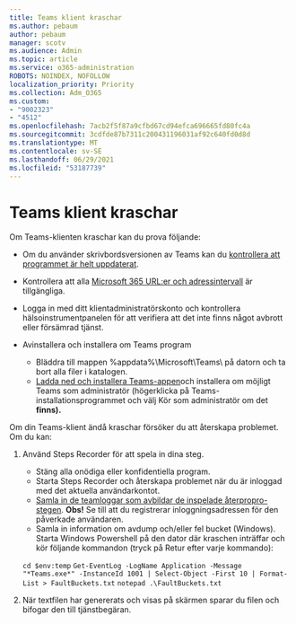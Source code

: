 ```yaml
---
title: Teams klient kraschar
ms.author: pebaum
author: pebaum
manager: scotv
ms.audience: Admin
ms.topic: article
ms.service: o365-administration
ROBOTS: NOINDEX, NOFOLLOW
localization_priority: Priority
ms.collection: Adm_O365
ms.custom:
- "9002323"
- "4512"
ms.openlocfilehash: 7acb2f5f87a9cfbd67cd94efca696665fd80fc4a
ms.sourcegitcommit: 3cdfde87b7311c200431196031af92c640fd0d8d
ms.translationtype: MT
ms.contentlocale: sv-SE
ms.lasthandoff: 06/29/2021
ms.locfileid: "53187739"
---
```

# <a name="teams-client-crashing"></a>Teams klient kraschar

Om Teams-klienten kraschar kan du prova följande:

- Om du använder skrivbordsversionen av Teams kan du [kontrollera att programmet är helt uppdaterat](https://support.office.com/article/Update-Microsoft-Teams-535a8e4b-45f0-4f6c-8b3d-91bca7a51db1).

- Kontrollera att alla [Microsoft 365 URL:er och adressintervall](/microsoftteams/connectivity-issues) är tillgängliga.

- Logga in med ditt klientadministratörskonto och kontrollera hälsoinstrumentpanelen för att verifiera att det inte finns något avbrott eller försämrad tjänst. [](/office365/enterprise/view-service-health)

- Avinstallera och installera om Teams program
    - Bläddra till mappen %appdata%\Microsoft\Teams\ på datorn och ta bort alla filer i katalogen.
    - [Ladda ned och installera Teams-appen](https://www.microsoft.com/microsoft-teams/download-app)och installera om möjligt Teams som administratör (högerklicka på Teams-installationsprogrammet och välj Kör som administratör om det **finns).**

Om din Teams-klient ändå kraschar försöker du att återskapa problemet. Om du kan:

1. Använd Steps Recorder för att spela in dina steg.
    - Stäng alla onödiga eller konfidentiella program.
    - Starta Steps Recorder och återskapa problemet när du är inloggad med det aktuella användarkontot.
    - [Samla in de teamloggar som avbildar de inspelade återpropro-stegen](/microsoftteams/log-files). **Obs!** Se till att du registrerar inloggningsadressen för den påverkade användaren.
    - Samla in information om avdump och/eller fel bucket (Windows). Starta Windows Powershell på den dator där kraschen inträffar och kör följande kommandon (tryck på Retur efter varje kommando):

    `cd $env:temp` `Get-EventLog -LogName Application -Message "*Teams.exe*" -InstanceId 1001 | Select-Object -First 10 | Format-List > FaultBuckets.txt`
    `notepad .\FaultBuckets.txt`
    
2. När textfilen har genererats och visas på skärmen sparar du filen och bifogar den till tjänstbegäran. 
